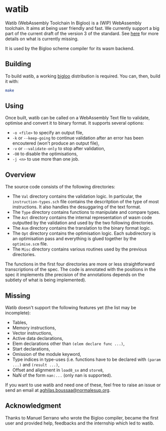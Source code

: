 # watib
Watib (WebAssembly Toolchain In Bigloo) is a (WIP) WebAssembly toolchain. It
aims at being user friendly and fast. We currently support a big part of the
current draft of the version 3 of the standard. See [here](#missing) for more
details on what is currently missing.

It is used by the Bigloo scheme compiler for its wasm backend.

## Building
To build watib, a working [bigloo](https://www-sop.inria.fr/indes/fp/Bigloo/)
distribution is required. You can, then, build it with:

```sh
make
```
## Using
Once built, watib can be called on a WebAssembly Text file to validate,
optimise and convert it to binary format. It supports several options:
+ `-o <file>` to specify an output file,
+ `-k` or `--keep-going` to continue validation after an error has been
  encoutered (won't produce an output file),
+ `-v` or `--validate-only` to stop after validation,
+ `-O0` to disable the optimisations,
+ `-j <n>` to use more than one job.
## Overview
The source code consists of the following directories:
+ The `Val` directory contains the validation logic. In particular, the
  `instruction-types.sch` file contains the descritption of the type of most
  instructions. It also handles the desuggaring of the text format.
+ The `Type` directory contains functions to manipulate and compare types.
+ The `Ast` directory contains the internal representation of wasm code
  outputted by the validation and used by the two following directories.
+ The `Asm` directory contains the translation to the binary format logic.
+ The `Opt` directory contains the optimisation logic. Each subdirectory is an
  optimisation pass and everything is glued together by the `optimise.scm` file.
+ The `Misc` directory contains various routines used by the previous
  directories.

The functions in the first four directories are more or less straightforward
transcriptions of the spec. The code is annotated with the positions in the spec
it implements (the precision of the annotations depends on the subtlety of what
is being implemented).
## Missing
Watib doesn't support the following features yet (the list may be incomplete):
+ Tables,
+ Memory instructions,
+ Vector instructions,
+ Active data declarations,
+ Elem declarations other than `(elem declare func ...)`,
+ Start declarations,
+ Omission of the module keyword,
+ Type indices in type-uses (i.e. functions have to be declared with `(param ...)` and `(result ...)`,
+ Offset and alignment in `load8_sx` and `store8`,
+ NaN of the form `nan:...` (only nan is supported).

If you want to use watib and need one of these, feel free to raise an issue or
send an email at [aghilas.boussaa@normalesup.org](mailto:aghilas.boussaa@normalesup.org).

## Acknowledgment
Thanks to Manuel Serrano who wrote the Bigloo compiler, became the first user
and provided help, feedbacks and the internship which led to watib.

